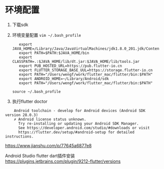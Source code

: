 # 环境配置

1. 下载sdk
2. 环境变量配置
   `vim ~/.bash_profile`
   ```
      export JAVA_HOME=/Library/Java/JavaVirtualMachines/jdk1.8.0_201.jdk/Contents/Home   
      export PATH=$PATH:$JAVA_HOME/bin
      export CLASSPATH=.:$JAVA_HOME/lib/dt.jar:$JAVA_HOME/lib/tools.jar
      export PUB_HOSTED_URL=https://pub.flutter-io.cn
      export FLUTTER_STORAGE_BASE_UUL=https://storage.flutter-io.cn
      export PATH="/Users/wengf/work/flutter_mac/flutter/bin:$PATH"
      export ANDROID_HOME=~/Library/Android/sdk
      export PATH="/Users/wengf/work/flutter_mac/flutter/bin:$PATH"
   ```
   `source ~/.bash_profile`

3. 执行flutter doctor

```
    Android toolchain - develop for Android devices (Android SDK version 28.0.3)
    ✗ Android license status unknown.
      Try re-installing or updating your Android SDK Manager.
      See https://developer.android.com/studio/#downloads or visit
      https://flutter.dev/setup/#android-setup for detailed instructions.
```

https://www.jianshu.com/p/77645a6877e8

Android Studio flutter dart插件安装
https://plugins.jetbrains.com/plugin/9212-flutter/versions
